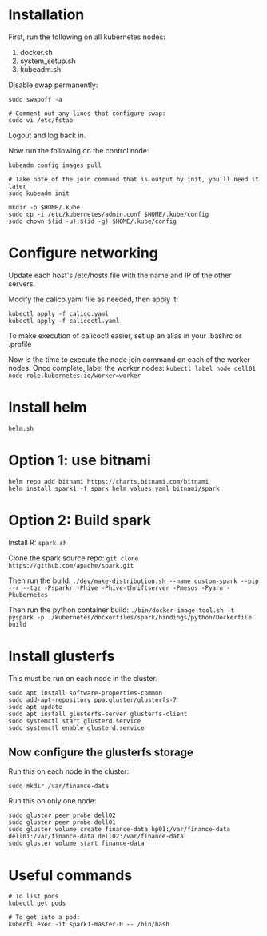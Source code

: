 # Installation

First, run the following on all kubernetes nodes:

1. docker.sh
2. system_setup.sh
3. kubeadm.sh

Disable swap permanently:

```
sudo swapoff -a

# Comment out any lines that configure swap:
sudo vi /etc/fstab
```

Logout and log back in.

Now run the following on the control node:

```
kubeadm config images pull

# Take note of the join command that is output by init, you'll need it later
sudo kubeadm init

mkdir -p $HOME/.kube
sudo cp -i /etc/kubernetes/admin.conf $HOME/.kube/config
sudo chown $(id -u):$(id -g) $HOME/.kube/config
```

# Configure networking

Update each host's /etc/hosts file with the name and IP of the other servers.

Modify the calico.yaml file as needed, then apply it:

```
kubectl apply -f calico.yaml
kubectl apply -f calicoctl.yaml
```

To make execution of calicoctl easier, set up an alias in your .bashrc or .profile

Now is the time to execute the node join command on each of the worker nodes.  Once complete, label the worker nodes:
`kubectl label node dell01 node-role.kubernetes.io/worker=worker`

# Install helm

```
helm.sh
```

# Option 1: use bitnami

```
helm repo add bitnami https://charts.bitnami.com/bitnami
helm install spark1 -f spark_helm_values.yaml bitnami/spark
```

# Option 2: Build spark

Install R: `spark.sh`

Clone the spark source repo:
`git clone https://github.com/apache/spark.git`

Then run the build: 
`./dev/make-distribution.sh --name custom-spark --pip --r --tgz -Psparkr -Phive -Phive-thriftserver -Pmesos -Pyarn -Pkubernetes`

Then run the python container build:
`./bin/docker-image-tool.sh -t pyspark -p ./kubernetes/dockerfiles/spark/bindings/python/Dockerfile build`


# Install glusterfs

This must be run on each node in the cluster.

```
sudo apt install software-properties-common
sudo add-apt-repository ppa:gluster/glusterfs-7
sudo apt update
sudo apt install glusterfs-server glusterfs-client
sudo systemctl start glusterd.service
sudo systemctl enable glusterd.service
```

## Now configure the glusterfs storage

Run this on each node in the cluster:
```
sudo mkdir /var/finance-data
```

Run this on only one node:
```
sudo gluster peer probe dell02
sudo gluster peer probe dell01
sudo gluster volume create finance-data hp01:/var/finance-data dell01:/var/finance-data dell02:/var/finance-data
sudo gluster volume start finance-data
```

# Useful commands

```
# To list pods
kubectl get pods

# To get into a pod:
kubectl exec -it spark1-master-0 -- /bin/bash
```

